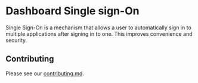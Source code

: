 # Dashboard Single sign-On

Single Sign-On is a mechanism that allows a user to automatically sign in to multiple applications after signing in to one. This improves convenience and security.

## Contributing

Please see our [contributing.md](../../CONTRIBUTING.md).
